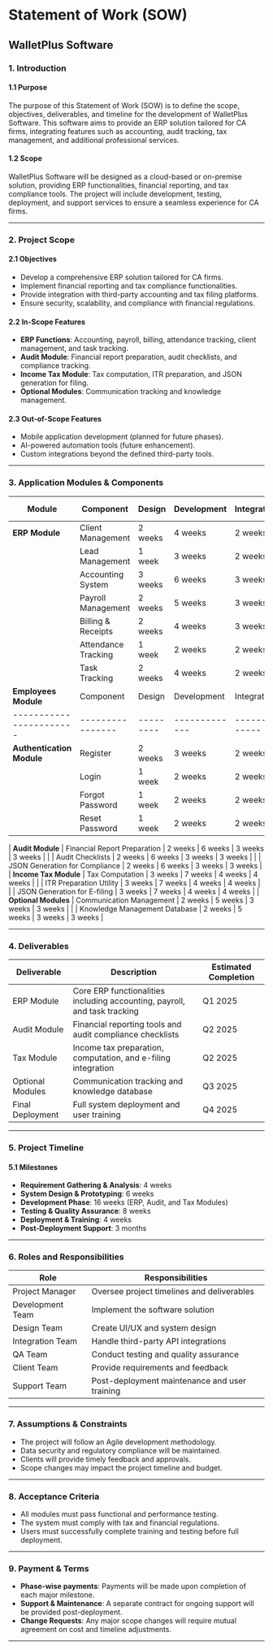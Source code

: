 # Statement of Work (SOW)

## WalletPlus Software

### 1. Introduction
#### 1.1 Purpose
The purpose of this Statement of Work (SOW) is to define the scope, objectives, deliverables, and timeline for the development of WalletPlus Software. This software aims to provide an ERP solution tailored for CA firms, integrating features such as accounting, audit tracking, tax management, and additional professional services.

#### 1.2 Scope
WalletPlus Software will be designed as a cloud-based or on-premise solution, providing ERP functionalities, financial reporting, and tax compliance tools. The project will include development, testing, deployment, and support services to ensure a seamless experience for CA firms.

---

### 2. Project Scope

#### 2.1 Objectives
- Develop a comprehensive ERP solution tailored for CA firms.
- Implement financial reporting and tax compliance functionalities.
- Provide integration with third-party accounting and tax filing platforms.
- Ensure security, scalability, and compliance with financial regulations.

#### 2.2 In-Scope Features
- **ERP Functions**: Accounting, payroll, billing, attendance tracking, client management, and task tracking.
- **Audit Module**: Financial report preparation, audit checklists, and compliance tracking.
- **Income Tax Module**: Tax computation, ITR preparation, and JSON generation for filing.
- **Optional Modules**: Communication tracking and knowledge management.

#### 2.3 Out-of-Scope Features
- Mobile application development (planned for future phases).
- AI-powered automation tools (future enhancement).
- Custom integrations beyond the defined third-party tools.

---

### 3. Application Modules & Components

| Module | Component | Design | Development | Integration | QA & Testing |
|--------|-----------|--------|-------------|-------------|-------------|
| **ERP Module** | Client Management | 2 weeks | 4 weeks | 2 weeks | 2 weeks |
|  | Lead Management | 1 week | 3 weeks | 2 weeks | 2 weeks |
|  | Accounting System | 3 weeks | 6 weeks | 3 weeks | 3 weeks |
|  | Payroll Management | 2 weeks | 5 weeks | 3 weeks | 2 weeks |
|  | Billing & Receipts | 2 weeks | 4 weeks | 3 weeks | 2 weeks |
|  | Attendance Tracking | 1 week | 2 weeks | 2 weeks | 2 weeks |
|  | Task Tracking | 2 weeks | 4 weeks | 2 weeks | 2 weeks |
| **Employees Module**  | Component      | Design  | Development | Integration | QA & Testing |
|-----------------------|----------------|---------|-------------|-------------|--------------|
| **Authentication Module** | Register       | 2 weeks | 3 weeks     | 2 weeks     | 2 weeks      |
|                       | Login          | 1 week  | 2 weeks     | 2 weeks     | 2 weeks      |
|                       | Forgot Password| 1 week  | 2 weeks     | 2 weeks     | 2 weeks      |
|                       | Reset Password | 1 week  | 2 weeks     | 2 weeks     | 2 weeks      |

| **Audit Module** | Financial Report Preparation | 2 weeks | 6 weeks | 3 weeks | 3 weeks |
|  | Audit Checklists | 2 weeks | 6 weeks | 3 weeks | 3 weeks |
|  | JSON Generation for Compliance | 2 weeks | 6 weeks | 3 weeks | 3 weeks |
| **Income Tax Module** | Tax Computation | 3 weeks | 7 weeks | 4 weeks | 4 weeks |
|  | ITR Preparation Utility | 3 weeks | 7 weeks | 4 weeks | 4 weeks |
|  | JSON Generation for E-filing | 3 weeks | 7 weeks | 4 weeks | 4 weeks |
| **Optional Modules** | Communication Management | 2 weeks | 5 weeks | 3 weeks | 3 weeks |
|  | Knowledge Management Database | 2 weeks | 5 weeks | 3 weeks | 3 weeks |

---

### 4. Deliverables

| Deliverable | Description | Estimated Completion |
|------------|-------------|----------------------|
| ERP Module | Core ERP functionalities including accounting, payroll, and task tracking | Q1 2025 |
| Audit Module | Financial reporting tools and audit compliance checklists | Q2 2025 |
| Tax Module | Income tax preparation, computation, and e-filing integration | Q2 2025 |
| Optional Modules | Communication tracking and knowledge database | Q3 2025 |
| Final Deployment | Full system deployment and user training | Q4 2025 |

---

### 5. Project Timeline
#### 5.1 Milestones
- **Requirement Gathering & Analysis**: 4 weeks
- **System Design & Prototyping**: 6 weeks
- **Development Phase**: 16 weeks (ERP, Audit, and Tax Modules)
- **Testing & Quality Assurance**: 8 weeks
- **Deployment & Training**: 4 weeks
- **Post-Deployment Support**: 3 months

---

### 6. Roles and Responsibilities

| Role | Responsibilities |
|------|-----------------|
| Project Manager | Oversee project timelines and deliverables |
| Development Team | Implement the software solution |
| Design Team | Create UI/UX and system design |
| Integration Team | Handle third-party API integrations |
| QA Team | Conduct testing and quality assurance |
| Client Team | Provide requirements and feedback |
| Support Team | Post-deployment maintenance and user training |

---

### 7. Assumptions & Constraints
- The project will follow an Agile development methodology.
- Data security and regulatory compliance will be maintained.
- Clients will provide timely feedback and approvals.
- Scope changes may impact the project timeline and budget.

---

### 8. Acceptance Criteria
- All modules must pass functional and performance testing.
- The system must comply with tax and financial regulations.
- Users must successfully complete training and testing before full deployment.

---

### 9. Payment & Terms
- **Phase-wise payments**: Payments will be made upon completion of each major milestone.
- **Support & Maintenance**: A separate contract for ongoing support will be provided post-deployment.
- **Change Requests**: Any major scope changes will require mutual agreement on cost and timeline adjustments.

---
